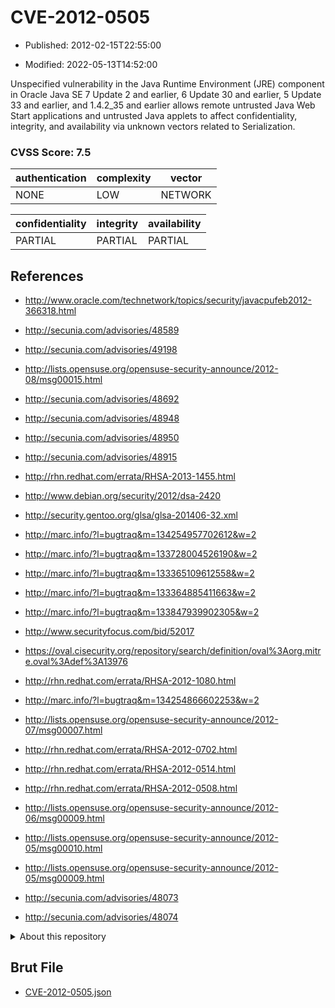 # CVE-2012-0505

- Published: 2012-02-15T22:55:00

- Modified: 2022-05-13T14:52:00

Unspecified vulnerability in the Java Runtime Environment (JRE) component in Oracle Java SE 7 Update 2 and earlier, 6 Update 30 and earlier, 5 Update 33 and earlier, and 1.4.2_35 and earlier allows remote untrusted Java Web Start applications and untrusted Java applets to affect confidentiality, integrity, and availability via unknown vectors related to Serialization.

### CVSS Score: **7.5**

| authentication | complexity | vector |
| --- | --- | --- |
| NONE | LOW | NETWORK |

| confidentiality | integrity | availability |
| --- | --- | --- |
| PARTIAL | PARTIAL | PARTIAL |

## References

* http://www.oracle.com/technetwork/topics/security/javacpufeb2012-366318.html

* http://secunia.com/advisories/48589

* http://secunia.com/advisories/49198

* http://lists.opensuse.org/opensuse-security-announce/2012-08/msg00015.html

* http://secunia.com/advisories/48692

* http://secunia.com/advisories/48948

* http://secunia.com/advisories/48950

* http://secunia.com/advisories/48915

* http://rhn.redhat.com/errata/RHSA-2013-1455.html

* http://www.debian.org/security/2012/dsa-2420

* http://security.gentoo.org/glsa/glsa-201406-32.xml

* http://marc.info/?l=bugtraq&m=134254957702612&w=2

* http://marc.info/?l=bugtraq&m=133728004526190&w=2

* http://marc.info/?l=bugtraq&m=133365109612558&w=2

* http://marc.info/?l=bugtraq&m=133364885411663&w=2

* http://marc.info/?l=bugtraq&m=133847939902305&w=2

* http://www.securityfocus.com/bid/52017

* https://oval.cisecurity.org/repository/search/definition/oval%3Aorg.mitre.oval%3Adef%3A13976

* http://rhn.redhat.com/errata/RHSA-2012-1080.html

* http://marc.info/?l=bugtraq&m=134254866602253&w=2

* http://lists.opensuse.org/opensuse-security-announce/2012-07/msg00007.html

* http://rhn.redhat.com/errata/RHSA-2012-0702.html

* http://rhn.redhat.com/errata/RHSA-2012-0514.html

* http://rhn.redhat.com/errata/RHSA-2012-0508.html

* http://lists.opensuse.org/opensuse-security-announce/2012-06/msg00009.html

* http://lists.opensuse.org/opensuse-security-announce/2012-05/msg00010.html

* http://lists.opensuse.org/opensuse-security-announce/2012-05/msg00009.html

* http://secunia.com/advisories/48073

* http://secunia.com/advisories/48074

<details>
<summary>About this repository</summary> 

  This repository is part of the project [Live Hack CVE](https://github.com/Live-Hack-CVE). Main website can be found [www.live-hack.org](https://www.live-hack.org) 
  
  Made by [Sn0wAlice](https://github.com/Sn0wAlice) for the people that care about security and need to have a feed of the latest CVEs. Hope you enjoy it, don't forget to star the repo and follow me on [Twitter](https://twitter.com/Sn0wAlice) and [Github](https://github.com/Sn0wAlice). And that is my [personnal website](https://www.alice-snow.me/)

  - [Home Page](https://github.com/Live-Hack-CVE)
  - [Framework](https://github.com/Live-Hack-CVE/cve-framework)
  - [CVE database](https://github.com/Live-Hack-CVE/full_database)
  - [Changelog](https://github.com/Live-Hack-CVE/Changelog)
</details>

## Brut File

* [CVE-2012-0505.json](https://raw.githubusercontent.com/Live-Hack-CVE/full_database/main/cves/2012/CVE-2012-0505.json)


